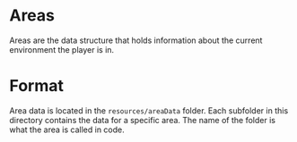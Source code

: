 # Areas

Areas are the data structure that holds information about the current environment the player is in.

# Format

Area data is located in the `resources/areaData` folder. Each subfolder in this directory contains the data for
a specific area. The name of the folder is what the area is called in code.
  